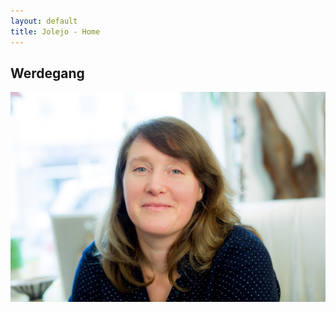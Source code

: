 ```yaml
---
layout: default
title: Jolejo - Home
---
```


## Werdegang


![bilder/ueber_mich.jpg](bilder/ueber_mich.jpg)
